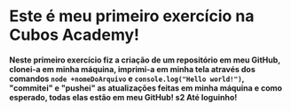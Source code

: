 # Este é meu primeiro exercício na Cubos Academy!

#### Neste primeiro exercício fiz a criação de um repositório em meu GitHub, clonei-a em minha máquina, imprimi-a em minha tela através dos comandos `node +nomeDoArquivo` e `console.log("Hello world!")`, "commitei" e "pushei" as atualizações feitas em minha máquina e como esperado, todas elas estão em meu GitHub! s2 Até loguinho!